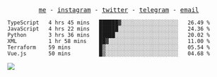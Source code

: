 <!--
### Hey there!<img src="https://raw.githubusercontent.com/MartinHeinz/MartinHeinz/master/wave.gif" width="30px">


[![Gmail](https://img.shields.io/badge/-EMAIL-D14836?style=for-the-badge&logo=gmail&logoColor=white)](mailto:chester.htooaunglinn@gmail.com)
[![facebook](https://img.shields.io/badge/-FACEBOOK-0077B5?style=for-the-badge&logo=facebook&logoColor=white)](https://www.facebook.com/chester.ll.hal)

### My weapons 🔫

<span><img alt="JavaScript" src="https://img.shields.io/badge/javascript%20-%23323330.svg?&style=for-the-badge&logo=javascript&logoColor=%23F7DF1E"/></span>
<span><img alt="Python" src="https://img.shields.io/badge/python%20-%2314354C.svg?&style=for-the-badge&logo=python&logoColor=white"/></span>
<span><img alt="React" src="https://img.shields.io/badge/react%20-%2320232a.svg?&style=for-the-badge&logo=react&logoColor=%2361DAFB"/></span>
<span><img alt="Redux" src="https://img.shields.io/badge/redux%20-%23593d88.svg?&style=for-the-badge&logo=redux&logoColor=white"/></span>

### Other technologies that I'm familiar with 

<span><img alt="Git" src="https://img.shields.io/badge/git%20-%23F05033.svg?&style=for-the-badge&logo=git&logoColor=white"/></span>
<span><img alt="Jupyter" src="https://img.shields.io/badge/Jupyter%20-%23F37626.svg?&style=for-the-badge&logo=Jupyter&logoColor=white" /></span>
<span><img alt="Firebase" src="https://img.shields.io/badge/firebase%20-%23039BE5.svg?&style=for-the-badge&logo=firebase"/></span>
<span><img alt="Material UI" src="https://img.shields.io/badge/material%20ui%20-%230081CB.svg?&style=for-the-badge&logo=material-ui&logoColor=white"/></span>

### Some of my active projects 

Recipe app is not live but you can check the github repo.

[![Weather App](<https://img.shields.io/badge/-Weather app -444444?style=flat>)](https://getmeweather.netlify.app/)
[![Amazon Clone](<https://img.shields.io/badge/-Amazon Clone -444444?style=flat>)](https://clone-45d27.web.app/)
[![Coders Hub](<https://img.shields.io/badge/-Coders Hub -444444?style=flat>)](https://coders-hub.netlify.app/)
[![Recipe App](<https://img.shields.io/badge/-Recipe App -444444?style=flat>)](https://github.com/halchester/Recipe-App)
[![Markdown Renderer](<https://img.shields.io/badge/-Markdown Renderer -444444?style=flat>)](https://markdown-renderer.netlify.app/)
[![Check your git](<https://img.shields.io/badge/-Github info -444444?style=flat>)](https://checkyourgit.netlify.app/)
-->

<p align='center'>
  <samp>
    <a href="https://halchester.dev">me</a> -
    <a href="https://www.instagram.com/hal_chester/">instagram</a> -
    <a href="https://twitter.com/halChester02">twitter</a> -
    <a href="https://t.me/chester22222">telegram</a> -
    <a href="mailto:chester.htooaunglinn@gmail.com">email</a>
    </smap>
</p>

<!--START_SECTION:waka-->

```text
TypeScript   4 hrs 45 mins   ██████▓░░░░░░░░░░░░░░░░░░   26.49 %
JavaScript   4 hrs 22 mins   ██████░░░░░░░░░░░░░░░░░░░   24.36 %
Python       3 hrs 36 mins   █████░░░░░░░░░░░░░░░░░░░░   20.02 %
XML          1 hr 58 mins    ██▓░░░░░░░░░░░░░░░░░░░░░░   11.00 %
Terraform    59 mins         █▒░░░░░░░░░░░░░░░░░░░░░░░   05.54 %
Vue.js       50 mins         █▒░░░░░░░░░░░░░░░░░░░░░░░   04.68 %
```

<!--END_SECTION:waka-->

![](https://komarev.com/ghpvc/?username=halchester&color=blueviolet&label=Profile+Views)
